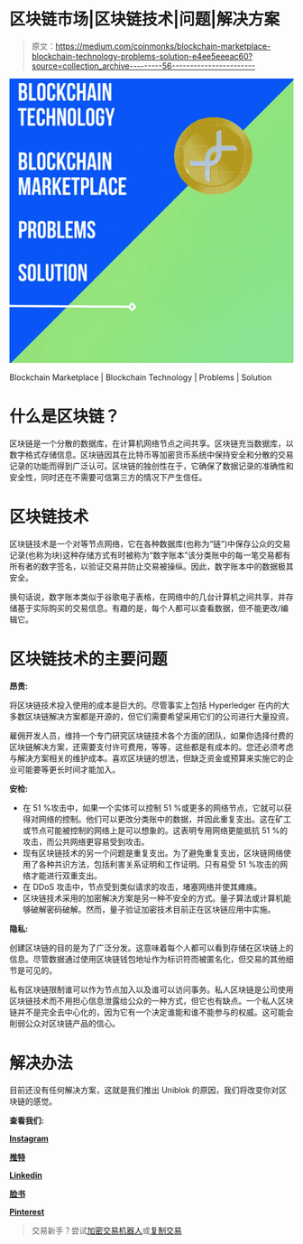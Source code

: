 # 区块链市场|区块链技术|问题|解决方案

> 原文：<https://medium.com/coinmonks/blockchain-marketplace-blockchain-technology-problems-solution-e4ee5eeeac60?source=collection_archive---------56----------------------->

![](img/eec7427bd81b49aaf198155984384a6c.png)

Blockchain Marketplace | Blockchain Technology | Problems | Solution

# 什么是区块链？

区块链是一个分散的数据库，在计算机网络节点之间共享。区块链充当数据库，以数字格式存储信息。区块链因其在比特币等加密货币系统中保持安全和分散的交易记录的功能而得到广泛认可。区块链的独创性在于，它确保了数据记录的准确性和安全性，同时还在不需要可信第三方的情况下产生信任。

# 区块链技术

区块链技术是一个对等节点网络，它在各种数据库(也称为“链”)中保存公众的交易记录(也称为块)这种存储方式有时被称为“数字账本”该分类账中的每一笔交易都有所有者的数字签名，以验证交易并防止交易被操纵。因此，数字账本中的数据极其安全。

换句话说，数字账本类似于谷歌电子表格，在网络中的几台计算机之间共享，并存储基于实际购买的交易信息。有趣的是，每个人都可以查看数据，但不能更改/编辑它。

# 区块链技术的主要问题

**昂贵:**

将区块链技术投入使用的成本是巨大的。尽管事实上包括 Hyperledger 在内的大多数区块链解决方案都是开源的，但它们需要希望采用它们的公司进行大量投资。

雇佣开发人员，维持一个专门研究区块链技术各个方面的团队，如果你选择付费的区块链解决方案，还需要支付许可费用，等等，这些都是有成本的。您还必须考虑与解决方案相关的维护成本。喜欢区块链的想法，但缺乏资金或预算来实施它的企业可能要等更长时间才能加入。

**安检:**

*   在 51 %攻击中，如果一个实体可以控制 51 %或更多的网络节点，它就可以获得对网络的控制。他们可以更改分类账中的数据，并因此重复支出。这在矿工或节点可能被控制的网络上是可以想象的。这表明专用网络更能抵抗 51 %的攻击，而公共网络更容易受到攻击。
*   现有区块链技术的另一个问题是重复支出。为了避免重复支出，区块链网络使用了各种共识方法，包括利害关系证明和工作证明。只有易受 51 %攻击的网络才能进行双重支出。
*   在 DDoS 攻击中，节点受到类似请求的攻击，堵塞网络并使其瘫痪。
*   区块链技术采用的加密解决方案是另一种不安全的方式。量子算法或计算机能够破解密码破解。然而，量子验证加密技术目前正在区块链应用中实施。

**隐私:**

创建区块链的目的是为了广泛分发。这意味着每个人都可以看到存储在区块链上的信息。尽管数据通过使用区块链钱包地址作为标识符而被匿名化，但交易的其他细节是可见的。

私有区块链限制谁可以作为节点加入以及谁可以访问事务。私人区块链是公司使用区块链技术而不用担心信息泄露给公众的一种方式，但它也有缺点。一个私人区块链并不是完全去中心化的，因为它有一个决定谁能和谁不能参与的权威。这可能会削弱公众对区块链产品的信心。

# 解决办法

目前还没有任何解决方案，这就是我们推出 Uniblok 的原因，我们将改变你对区块链的感觉。

**查看我们:**

[**Instagram**](https://www.instagram.com/uniblok_techpvtltd/)

[**推特**](https://twitter.com/UniblokPVTLTD)

[**Linkedin**](https://www.linkedin.com/company/uniblok-tech-pvt-ltd)

[**脸书**](https://www.facebook.com/Uniblok-Tech-Pvt-Ltd-115934447782742/)

[**Pinterest**](https://pin.it/2GgpV3f)

> 交易新手？尝试[加密交易机器人](/coinmonks/crypto-trading-bot-c2ffce8acb2a)或[复制交易](/coinmonks/top-10-crypto-copy-trading-platforms-for-beginners-d0c37c7d698c)